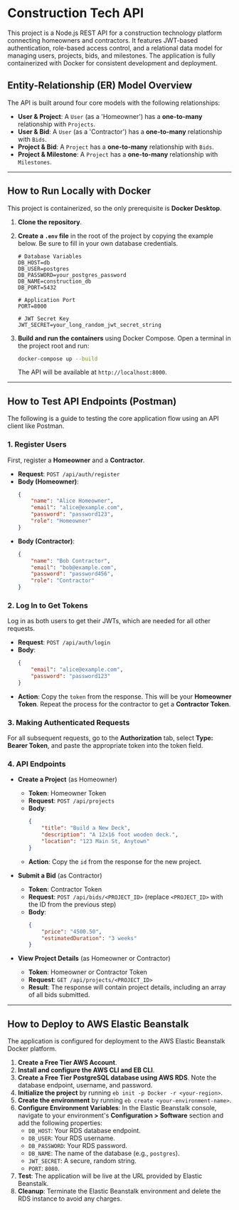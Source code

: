 # Construction Tech API

This project is a Node.js REST API for a construction technology platform connecting homeowners and contractors. It features JWT-based authentication, role-based access control, and a relational data model for managing users, projects, bids, and milestones. The application is fully containerized with Docker for consistent development and deployment.

## Entity-Relationship (ER) Model Overview

The API is built around four core models with the following relationships:

* **User & Project**: A `User` (as a 'Homeowner') has a **one-to-many** relationship with `Projects`.
* **User & Bid**: A `User` (as a 'Contractor') has a **one-to-many** relationship with `Bids`.
* **Project & Bid**: A `Project` has a **one-to-many** relationship with `Bids`.
* **Project & Milestone**: A `Project` has a **one-to-many** relationship with `Milestones`.


***
## How to Run Locally with Docker

This project is containerized, so the only prerequisite is **Docker Desktop**.

1.  **Clone the repository**.

2.  **Create a `.env` file** in the root of the project by copying the example below. Be sure to fill in your own database credentials.

    ```env
    # Database Variables
    DB_HOST=db
    DB_USER=postgres
    DB_PASSWORD=your_postgres_password
    DB_NAME=construction_db
    DB_PORT=5432

    # Application Port
    PORT=8000

    # JWT Secret Key
    JWT_SECRET=your_long_random_jwt_secret_string
    ```

3.  **Build and run the containers** using Docker Compose. Open a terminal in the project root and run:
    ```bash
    docker-compose up --build
    ```
    The API will be available at `http://localhost:8000`.
***
## How to Test API Endpoints (Postman)

The following is a guide to testing the core application flow using an API client like Postman.

### 1. Register Users
First, register a **Homeowner** and a **Contractor**.

* **Request**: `POST /api/auth/register`
* **Body (Homeowner)**:
    ```json
    {
        "name": "Alice Homeowner",
        "email": "alice@example.com",
        "password": "password123",
        "role": "Homeowner"
    }
    ```
* **Body (Contractor)**:
    ```json
    {
        "name": "Bob Contractor",
        "email": "bob@example.com",
        "password": "password456",
        "role": "Contractor"
    }
    ```

### 2. Log In to Get Tokens
Log in as both users to get their JWTs, which are needed for all other requests.

* **Request**: `POST /api/auth/login`
* **Body**:
    ```json
    {
        "email": "alice@example.com",
        "password": "password123"
    }
    ```
* **Action**: Copy the `token` from the response. This will be your **Homeowner Token**. Repeat the process for the contractor to get a **Contractor Token**.

### 3. Making Authenticated Requests
For all subsequent requests, go to the **Authorization** tab, select **Type: Bearer Token**, and paste the appropriate token into the token field.

### 4. API Endpoints
* **Create a Project** (as Homeowner)
    * **Token**: Homeowner Token
    * **Request**: `POST /api/projects`
    * **Body**:
        ```json
        {
            "title": "Build a New Deck",
            "description": "A 12x16 foot wooden deck.",
            "location": "123 Main St, Anytown"
        }
        ```
    * **Action**: Copy the `id` from the response for the new project.

* **Submit a Bid** (as Contractor)
    * **Token**: Contractor Token
    * **Request**: `POST /api/bids/<PROJECT_ID>` (replace `<PROJECT_ID>` with the ID from the previous step)
    * **Body**:
        ```json
        {
            "price": "4500.50",
            "estimatedDuration": "3 weeks"
        }
        ```

* **View Project Details** (as Homeowner or Contractor)
    * **Token**: Homeowner or Contractor Token
    * **Request**: `GET /api/projects/<PROJECT_ID>`
    * **Result**: The response will contain project details, including an array of all bids submitted.
***
## How to Deploy to AWS Elastic Beanstalk

The application is configured for deployment to the AWS Elastic Beanstalk Docker platform.

1.  **Create a Free Tier AWS Account**.
2.  **Install and configure the AWS CLI and EB CLI**.
3.  **Create a Free Tier PostgreSQL database using AWS RDS**. Note the database endpoint, username, and password.
4.  **Initialize the project** by running `eb init -p Docker -r <your-region>`.
5.  **Create the environment** by running `eb create <your-environment-name>`.
6.  **Configure Environment Variables**: In the Elastic Beanstalk console, navigate to your environment's **Configuration > Software** section and add the following properties:
    * `DB_HOST`: Your RDS database endpoint.
    * `DB_USER`: Your RDS username.
    * `DB_PASSWORD`: Your RDS password.
    * `DB_NAME`: The name of the database (e.g., `postgres`).
    * `JWT_SECRET`: A secure, random string.
    * `PORT`: `8080`.
7.  **Test**: The application will be live at the URL provided by Elastic Beanstalk.
8.  **Cleanup**: Terminate the Elastic Beanstalk environment and delete the RDS instance to avoid any charges.
